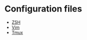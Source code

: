 # Configuration files

- [ZSH](oh-my-zsh/README.md)
- [Vim](vim/README.md)
- [Tmux](tmux/readme.md)
